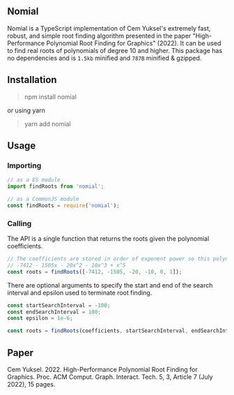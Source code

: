 ## Nomial

Nomial is a TypeScript implementation of Cem Yuksel's extremely fast, robust, and simple root finding algorithm presented in the paper "High-Performance Polynomial Root Finding for Graphics" (2022). It can be used to find real roots of polynomials of degree 10 and higher.  This package has no dependencies and is `1.5kb` minified and `787B` minified & gzipped.

## Installation

> npm install nomial

or using yarn

> yarn add nomial


## Usage

### Importing

```typescript
// as a ES module
import findRoots from 'nomial';

// as a CommonJS module
const findRoots = require('nomial');
```

### Calling

The API is a single function that returns the roots given the polynomial coefficients.

```typescript
// The coefficients are stored in order of exponent power so this polynomial corresponds to
// -7412 - 1505x - 20x^2 - 10x^3 + x^5
const roots = findRoots([-7412, -1505, -20, -10, 0, 1]);
```

There are optional arguments to specify the start and end of the search interval and epsilon used to terminate root finding.

```typescript
const startSearchInterval = -100;
const endSearchInterval = 100;
const epsilon = 1e-6;

const roots = findRoots(coefficients, startSearchInterval, endSearchInterval, epsilon);
```


## Paper

Cem Yuksel. 2022. High-Performance Polynomial Root Finding for Graphics. Proc. ACM Comput. Graph. Interact. Tech. 5, 3, Article 7 (July 2022), 15 pages.
